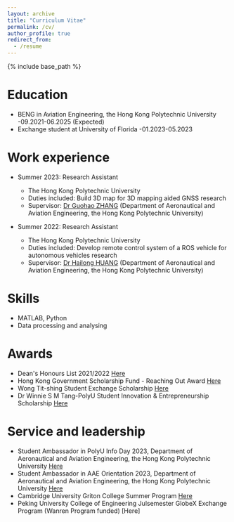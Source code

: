 ```yaml
---
layout: archive
title: "Curriculum Vitae"
permalink: /cv/
author_profile: true
redirect_from:
  - /resume
---
```


{% include base_path %}


Education
======
* BENG in Aviation Engineering, the Hong Kong Polytechnic University
  -09.2021-06.2025 (Expected)
* Exchange student at University of Florida
  -01.2023-05.2023


Work experience
======
* Summer 2023: Research Assistant
  * The Hong Kong Polytechnic University
  * Duties included: Build 3D map for 3D mapping aided GNSS research
  * Supervisor: [Dr Guohao ZHANG](https://www.polyu.edu.hk/aae/people/academic-staff/dr-zhang-guohao/) (Department of Aeronautical and Aviation Engineering, the Hong Kong Polytechnic University)
    
* Summer 2022: Research Assistant
  * The Hong Kong Polytechnic University
  * Duties included: Develop remote control system of a ROS vehicle for autonomous vehicles research
  * Supervisor: [Dr Hailong HUANG](https://www.polyu.edu.hk/en/aae/people/academic-staff/dr-huang-hailong/) (Department of Aeronautical and Aviation Engineering, the Hong Kong Polytechnic University)
  
Skills
======
* MATLAB, Python
* Data processing and analysing
  
Awards
======
* Dean's Honours List 2021/2022 [Here](https://drive.google.com/file/d/1GnigrRSm68uTRGIea0Fm_VMem_i_6be5/view?usp=sharing)
* Hong Kong Government Scholarship Fund - Reaching Out Award [Here](https://drive.google.com/file/d/183zn8Ykk0tL1ZBnPN3Z8eV2tDLzcUWAf/view?usp=sharing)
* Wong Tit-shing Student Exchange Scholarship [Here](https://drive.google.com/file/d/1J3-ws4V3QFx1L_a2lKVp29xjHGZHl9wi/view?usp=drive_link)
* Dr Winnie S M Tang-PolyU Student Innovation & Entrepreneurship Scholarship [Here](https://drive.google.com/file/d/128tlRWWSDR8yIdBIyaftURTFS5YyUu1N/view?usp=drive_link)
  
Service and leadership
======
* Student Ambassador in PolyU Info Day 2023, Department of Aeronautical and Aviation Engineering, the Hong Kong Polytechnic University [Here](https://drive.google.com/file/d/1TyCihx5IdrGVEZSPyVG8TtxeGvIR0Cy4/view?usp=drive_link)
* Student Ambassador in AAE Orientation 2023, Department of Aeronautical and Aviation Engineering, the Hong Kong Polytechnic University [Here](https://drive.google.com/file/d/18B5VvJyD4x9-bzodQkxemaO0UALXozSX/view?usp=drive_link)
* Cambridge University Griton College Summer Program [Here](https://drive.google.com/file/d/15oUVL4glOxZhq7oTyuPtNOf8se9Pg_2z/view?usp=drive_link)
* Peking University College of Engineering Julsemester GlobeX Exchange Program (Wanren Program funded) [Here] 
